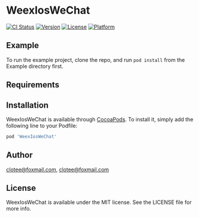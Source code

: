 # WeexIosWeChat

[![CI Status](https://img.shields.io/travis/clotee@foxmail.com/WeexIosWeChat.svg?style=flat)](https://travis-ci.org/clotee@foxmail.com/WeexIosWeChat)
[![Version](https://img.shields.io/cocoapods/v/WeexIosWeChat.svg?style=flat)](https://cocoapods.org/pods/WeexIosWeChat)
[![License](https://img.shields.io/cocoapods/l/WeexIosWeChat.svg?style=flat)](https://cocoapods.org/pods/WeexIosWeChat)
[![Platform](https://img.shields.io/cocoapods/p/WeexIosWeChat.svg?style=flat)](https://cocoapods.org/pods/WeexIosWeChat)

## Example

To run the example project, clone the repo, and run `pod install` from the Example directory first.

## Requirements

## Installation

WeexIosWeChat is available through [CocoaPods](https://cocoapods.org). To install
it, simply add the following line to your Podfile:

```ruby
pod 'WeexIosWeChat'
```

## Author

clotee@foxmail.com, clotee@foxmail.com

## License

WeexIosWeChat is available under the MIT license. See the LICENSE file for more info.
